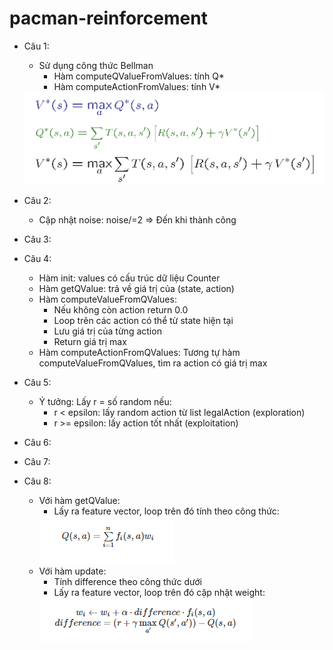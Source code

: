 # pacman-reinforcement
- Câu 1:
  - Sử dụng công thức Bellman
    - Hàm computeQValueFromValues: tính Q*
    - Hàm computeActionFromValues: tính V*
    
  <img src="./bellman equation.PNG"/>
- Câu 2:
  - Cập nhật noise: noise/=2 => Đến khi thành công
- Câu 3:
- Câu 4:
  - Hàm init: values có cấu trúc dữ liệu Counter
  - Hàm getQValue: trả về giá trị của (state, action)
  - Hàm computeValueFromQValues:
    + Nếu không còn action return 0.0
    + Loop trên các action có thể từ state hiện tại
    + Lưu giá trị của từng action
    + Return giá trị max
  - Hàm computeActionFromQValues: Tương tự hàm computeValueFromQValues, tìm ra action có giá trị max 
- Câu 5:
  - Ý tưởng: Lấy r = số random nếu:
    - r < epsilon: lấy random action từ list legalAction (exploration)
    - r >= epsilon:  lấy action tốt nhất (exploitation)
- Câu 6:
- Câu 7:
- Câu 8:
  - Với hàm getQValue:
    + Lấy ra feature vector, loop trên đó tính theo công thức:
    <img src="./q8-qfunction.PNG"/>
  - Với hàm update:
    + Tính difference theo công thức dưới
    + Lấy ra feature vector, loop trên đó cập nhật weight:
    <img src="./q8-updatefunction.PNG"/>
